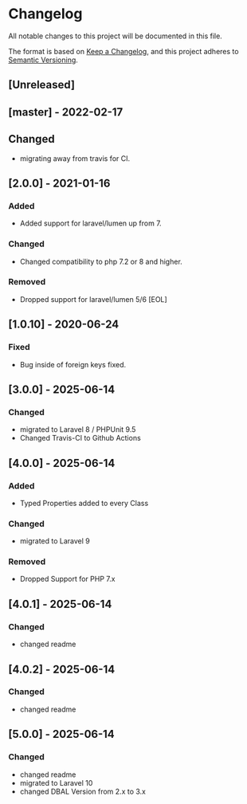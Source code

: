 # Changelog

All notable changes to this project will be documented in this file.

The format is based on [Keep a Changelog](https://keepachangelog.com/en/1.0.0/), and this project adheres
to [Semantic Versioning](https://semver.org/spec/v2.0.0.html).

## [Unreleased]
## [master] - 2022-02-17
## Changed
- migrating away from travis for CI. 

## [2.0.0] - 2021-01-16
### Added
- Added support for laravel/lumen up from 7.

### Changed
- Changed compatibility to php 7.2 or 8 and higher.

### Removed
- Dropped support for laravel/lumen 5/6 [EOL]

## [1.0.10] - 2020-06-24
### Fixed
- Bug inside of foreign keys fixed.

## [3.0.0] - 2025-06-14
### Changed
- migrated to Laravel 8 / PHPUnit 9.5
- Changed Travis-CI to Github Actions

## [4.0.0] - 2025-06-14
### Added
- Typed Properties added to every Class

### Changed
- migrated to Laravel 9

### Removed 
- Dropped Support for PHP 7.x

## [4.0.1] - 2025-06-14
### Changed
- changed readme

## [4.0.2] - 2025-06-14
### Changed
- changed readme

## [5.0.0] - 2025-06-14
### Changed
- changed readme
- migrated to Laravel 10
- changed DBAL Version from 2.x to 3.x